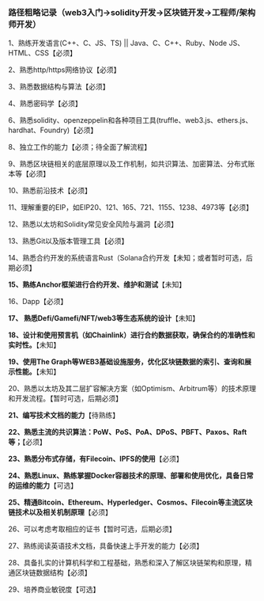 ### 路径粗略记录（web3入门->solidity开发->区块链开发->工程师/架构师开发）

1、熟练开发语言(C++、C、JS、TS) || Java、C、C++、Ruby、Node JS、HTML、CSS【必须】

2、熟悉http/https网络协议【必须】

3、熟悉数据结构与算法【必须】

4、熟悉密码学【必须】

6、熟悉solidity、openzeppelin和各种项目工具(truffle、web3.js、ethers.js、hardhat、Foundry)【必须】

8、独立工作的能力【必须；待全面了解流程】

9、熟悉区块链相关的底层原理以及工作机制，如共识算法、加密算法、分布式账本等【必须】

10、熟悉前沿技术【必须】

11、理解重要的EIP，如EIP20、121、165、721、1155、1238、4973等【必须】

12、熟悉以太坊和Solidity常见安全风险与漏洞【必须】

13、熟悉Git以及版本管理工具【必须】

14、熟悉合约开发的系统语言Rust（Solana合约开发【未知；或者暂时可选，后期必须】

**15、熟练Anchor框架进行合约开发、维护和测试**【未知】

16、Dapp【必须】

**17、 熟悉Defi/Gamefi/NFT/web3等生态系统的设计**【未知】

**18、设计和使用预言机（如Chainlink）进行合约数据获取，确保合约的准确性和实时性。**【未知】

**19、使用The Graph等WEB3基础设施服务，优化区块链数据的索引、查询和展示性能。**【未知】

20、熟悉以太坊及其二层扩容解决方案（如Optimism、Arbitrum等）的技术原理和开发流程。【暂时可选，后期必须】

**21、编写技术文档的能力**【待熟练】

**22、熟悉主流的共识算法：PoW、PoS、PoA、DPoS、PBFT、Paxos、Raft等；**【必须】

**23、熟悉分布式存储，有Filecoin、IPFS的使用**【必须】

**24、熟悉Linux、熟练掌握Docker容器技术的原理、部署和使用优化，具备日常的运维的能力**【可选】

**25、精通Bitcoin、Ethereum、Hyperledger、Cosmos、Filecoin等主流区块链技术以及相关机制原理**【必须】

26、可以考虑考取相应的证书【暂时可选，后期必须】

27、熟练阅读英语技术文档，具备快速上手开发的能力【必须】

28、具备扎实的计算机科学和工程基础，熟悉和深入了解区块链架构和原理，精通区块链数据结构【必须】

29、培养商业敏锐度【可选】

